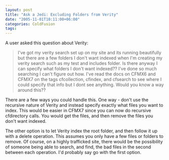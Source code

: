 ```yaml
---
layout: post
title: "Ask a Jedi: Excluding Folders from Verity"
date: "2005-11-01T10:11:00+06:00"
categories: ColdFusion 
tags: 
---
```


A user asked this question about Verity:

<blockquote>
I've got my verity search set up on my site and its running beautifully but there are a few folders I don't want indexed when I'm creating my verity search such as my test and includes folder. Is there anyway I can specify what folders I don't want indexed?? I've done so much searching I can't figure out how. I've read the docs on CFMX6 and CFMX7 on the tags cfcollection, cfindex, and cfsearch to see where I could specify that info but I dont see anything. Would you know a way around this??
</blockquote>

There are a few ways you could handle this. One way - don't use the recursive nature of Verity and instead specify exactly what files you want to index. This would be easier in CFMX7 since you can now do recursive cfdirectory calls. You would get the files, and then remove the files you don't want indexed.

The other option is to let Verity index the root folder, and then follow it up with a delete operation. This assumes you only have a few files or folders to remove. Of course, on a highly trafficked site, there would be the possibility of someone being able to search, and find, the bad files in the second between each operation. I'd probably say go with the first option.
